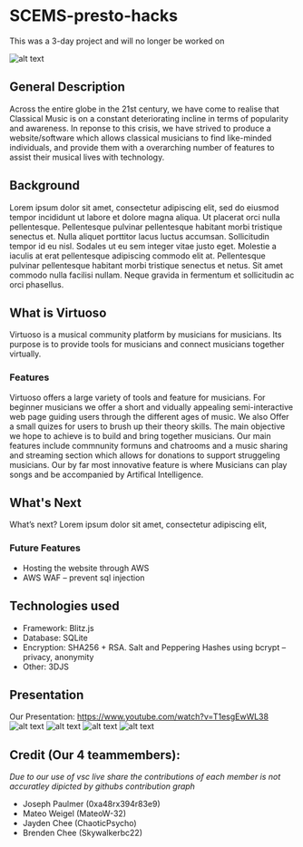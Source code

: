 # SCEMS-presto-hacks
This was a 3-day project and will no longer be worked on

![alt text](https://www.youtube.com/watch?v=dQw4w9WgXcQ)

## General Description
Across the entire globe in the 21st century, we have come to realise that Classical Music is on a constant deteriorating incline in terms of popularity and awareness. In reponse to this crisis, we have strived to produce a website/software which allows classical musicians to find like-minded individuals, and provide them with a overarching number of features to assist their musical lives with technology.


## Background
Lorem ipsum dolor sit amet, consectetur adipiscing elit, sed do eiusmod tempor incididunt ut labore et dolore magna aliqua. Ut placerat orci nulla pellentesque. Pellentesque pulvinar pellentesque habitant morbi tristique senectus et. Nulla aliquet porttitor lacus luctus accumsan. Sollicitudin tempor id eu nisl. Sodales ut eu sem integer vitae justo eget. Molestie a iaculis at erat pellentesque adipiscing commodo elit at. Pellentesque pulvinar pellentesque habitant morbi tristique senectus et netus. Sit amet commodo nulla facilisi nullam. Neque gravida in fermentum et sollicitudin ac orci phasellus.



## What is Virtuoso
Virtuoso is a musical community platform by musicians for musicians. Its purpose is to provide tools for musicians and connect musicians together virtually.

### Features
Virtuoso offers a large variety of tools and feature for musicians.
For beginner musicians we offer a short and vidually appealing semi-interactive web page guiding users through the different ages of music.
We also Offer a small quizes for users to brush up their theory skills.
The main objective we hope to achieve is to build and bring together musicians. Our main features include commnunity formuns and chatrooms and a music sharing and streaming section which allows for donations to support struggeling musicians.
Our by far most innovative feature is where Musicians can play songs and be accompanied by Artifical Intelligence.

## What's Next
What’s next?
Lorem ipsum dolor sit amet, consectetur adipiscing elit,

### Future Features
  - Hosting the website through AWS
  - AWS WAF – prevent sql injection

## Technologies used
  - Framework: Blitz.js
  - Database: SQLite
  - Encryption: SHA256 + RSA. Salt and Peppering Hashes using bcrypt – privacy, anonymity
  - Other: 3DJS


## Presentation
Our Presentation: https://www.youtube.com/watch?v=T1esgEwWL38
![alt text](https://media.discordapp.net/attachments/917233946859814923/917234190813106186/the_presentation.png)
![alt text](https://media.discordapp.net/attachments/917233946859814923/917234191161262100/the_presentation1.png)
![alt text](https://media.discordapp.net/attachments/917233946859814923/917234191744253982/the_presentation2.png)
![alt text](https://media.discordapp.net/attachments/917233946859814923/917234192004304996/the_presentation3.png)




## Credit (Our 4 teammembers):
_Due to our use of vsc live share the contributions of each member is not accuratley dipicted by githubs contribution graph_
  - Joseph Paulmer  (0xa48rx394r83e9)
  - Mateo Weigel    (MateoW-32)
  - Jayden Chee     (ChaoticPsycho)
  - Brenden Chee    (Skywalkerbc22)
